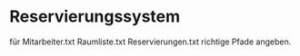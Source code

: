 # Reservierungssystem
für 
Mitarbeiter.txt
Raumliste.txt
Reservierungen.txt
richtige Pfade angeben.
